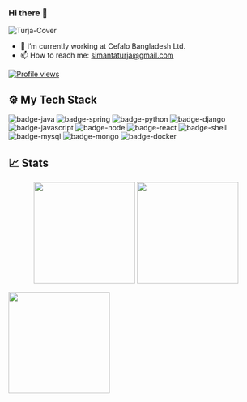 ### Hi there 👋

![Turja-Cover](https://i.imgur.com/xWghZn3.png)

- 🔭 I’m currently working at Cefalo Bangladesh Ltd.
- 📫 How to reach me: simantaturja@gmail.com


<a href="https://gpvc.arturio.dev/simantaturja" align="center">![Profile views](https://gpvc.arturio.dev/ahmedsadman)</a>

## ⚙️ My Tech Stack

![badge-java](https://img.shields.io/badge/code-java-f6c819?style=for-the-badge&logo=java&logoColor=white&labelColor=21223e)
![badge-spring](https://img.shields.io/badge/Spring-6DB33F?style=for-the-badge&logo=spring&logoColor=white&labelColor=21223e)
![badge-python](https://img.shields.io/badge/code-python-f6c819?style=for-the-badge&logo=python&logoColor=white&labelColor=21223e)
![badge-django](https://img.shields.io/badge/framework-django-f6c819?style=for-the-badge&logo=django&logoColor=white&labelColor=21223e)
![badge-javascript](https://img.shields.io/badge/code-javascript-f6c819?style=for-the-badge&logo=javascript&logoColor=white&labelColor=21223e)
![badge-node](https://img.shields.io/badge/code-node_js-f6c819?style=for-the-badge&logo=npm&logoColor=white&labelColor=21223e)
![badge-react](https://img.shields.io/badge/framework-react-f6c819?style=for-the-badge&logo=react&logoColor=white&labelColor=21223e)
![badge-shell](https://img.shields.io/badge/shell-zsh-f6c819?style=for-the-badge&logo=gnu-bash&logoColor=white&labelColor=21223e)
![badge-mysql](https://img.shields.io/badge/database-mysql-f6c819?style=for-the-badge&logo=mysql&logoColor=white&labelColor=21223e)
![badge-mongo](https://img.shields.io/badge/database-mongodb-f6c819?style=for-the-badge&logo=mongodb&logoColor=white&labelColor=21223e)
![badge-docker](https://img.shields.io/badge/tools-docker-f6c819?style=for-the-badge&logo=docker&logoColor=white&labelColor=21223e)



## &#x1f4c8; Stats
<p align="center" >
  <img  height="200" src="https://github-readme-stats.vercel.app/api/top-langs/?username=simantaturja&hide=html,makefile&bg_color=21223e&title_color=f6c819&text_color=fff&count_private=true&langs_count=5" />

  <img height="200" src="https://github-readme-stats.vercel.app/api?username=simantaturja&bg_color=21223e&title_color=f6c819&text_color=fff&show_icons=true&icon_color=fff&count_private=true" />
</p>

<img align="center" height="200" src="https://github-profile-trophy.vercel.app/?username=simantaturja&theme=dracula&row=2&margin-w=5&margin-h=5&count_private=true"/>




